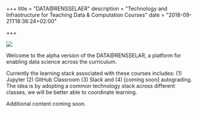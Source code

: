 +++
title = "DATA@RENSSELAER"
description = "Technology and Infrastructure for Teaching Data & Computation Courses"
date = "2018-09-21T18:36:24+02:00"

+++

![](/images/rpilogo.png)

Welcome to the alpha version of the DATA@RENSSELAR, a platform for enabling data science across the curriculum.

Currently the learning stack associated with these courses includes: (1) Jupyter (2) GitHub Classroom (3) Slack and (4) [coming soon] autograding. The idea is by adopting a common technology stack across different classes, we will be better able to coordinate learning.

Additional content coming soon. 
